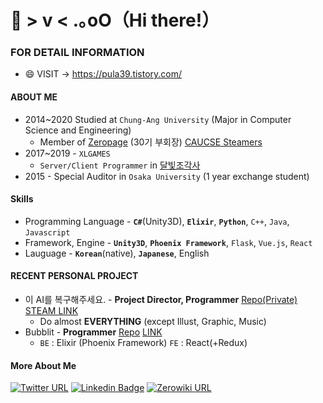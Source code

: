 # 👋 > v <  .｡oO（Hi there!）
### FOR DETAIL INFORMATION
  * 😄 VISIT -> https://pula39.tistory.com/
#### ABOUT ME
 * 2014~2020 Studied at `Chung-Ang University` (Major in Computer Science and Engineering)
   * Member of [Zeropage](https://wiki.zeropage.org/wiki.php/ZeroPage) (30기 부회장) [CAUCSE Steamers](https://steamcommunity.com/groups/caucse-steamers)
 * 2017~2019 - `XLGAMES`
   * `Server/Client Programmer` in [달빛조각사](https://moonlight.kakaogames.com/)
 * 2015 - Special Auditor in `Osaka University` (1 year exchange student)
#### Skills
 * Programming Language - <b>`C#`</b>(Unity3D), <b>`Elixir`</b>, <b>`Python`</b>, `C++`, `Java`, `Javascript`
 * Framework, Engine    - <b>`Unity3D`</b>, <b>`Phoenix Framework`</b>, `Flask`, `Vue.js`, `React`
 * Lauguage             - <b>`Korean`</b>(native), <b>`Japanese`</b>, English
#### RECENT PERSONAL PROJECT
 * 이 AI를 복구해주세요. - **Project Director, Programmer** [Repo(Private)](https://github.com/nErumin/ProjectAIRenewal) [STEAM LINK](https://store.steampowered.com/app/1173110/_AI/) 
   * Do almost **EVERYTHING** (except Illust, Graphic, Music)
 * Bubblit - **Programmer** [Repo](https://github.com/pula39/BubbLit) [LINK](http://54.180.86.207:4000/)
   * `BE` : Elixir (Phoenix Framework) `FE` : React(+Redux)
 #### More About Me
[![Twitter URL](https://img.shields.io/badge/twitter-1877f2?style=flat-square&logo=twitter&logoColor=white&link=https://twitter.com/_pula39)](https://twitter.com/_pula39)
[![Linkedin Badge](https://img.shields.io/badge/-LinkedIn-blue?style=flat-square&logo=Linkedin&logoColor=white&link=https://www.linkedin.com/in/junhyeok-kwon-2155a418a/)](https://www.linkedin.com/in/junhyeok-kwon-2155a418a/)
[![Zerowiki URL](https://img.shields.io/badge/ZeroWiki-212121?style=flat-square&link=https://wiki.zeropage.org/wiki.php/%EA%B6%8C%EC%A4%80%ED%98%81)](https://wiki.zeropage.org/wiki.php/%EA%B6%8C%EC%A4%80%ED%98%81)
<!--
**pula39/pula39** is a ✨ _special_ ✨ repository because its `README.md` (this file) appears on your GitHub profile.

Here are some ideas to get you started:

- 🔭 I’m currently working on ...
- 🌱 I’m currently learning ...
- 👯 I’m looking to collaborate on ...
- 🤔 I’m looking for help with ...
- 💬 Ask me about ...
- 📫 How to reach me: ...
- 😄 Pronouns: ...
- ⚡ Fun fact: ...
-->
